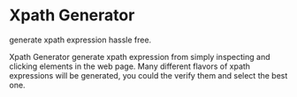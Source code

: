 # Xpath Generator

generate xpath expression hassle free.

Xpath Generator generate xpath expression from simply inspecting and clicking
elements in the web page. Many different flavors of xpath expressions will be
generated, you could the verify them and select the best one.

